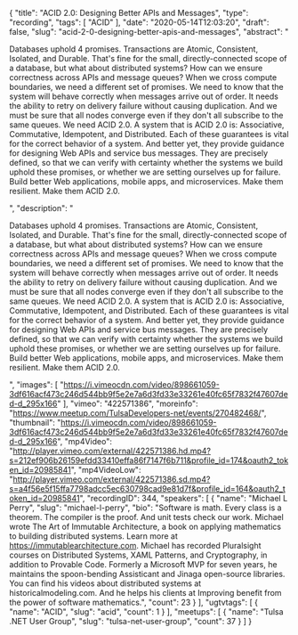 {
  "title": "ACID 2.0: Designing Better APIs and Messages",
  "type": "recording",
  "tags": [
    "ACID"
  ],
  "date": "2020-05-14T12:03:20",
  "draft": false,
  "slug": "acid-2-0-designing-better-apis-and-messages",
  "abstract": "<p>Databases uphold 4 promises. Transactions are Atomic, Consistent, Isolated, and Durable. That's fine for the small, directly-connected scope of a database, but what about distributed systems? How can we ensure correctness across APIs and message queues? When we cross compute boundaries, we need a different set of promises. We need to know that the system will behave correctly when messages arrive out of order. It needs the ability to retry on delivery failure without causing duplication. And we must be sure that all nodes converge even if they don't all subscribe to the same queues. We need ACID 2.0. A system that is ACID 2.0 is: Associative, Commutative, Idempotent, and Distributed. Each of these guarantees is vital for the correct behavior of a system. And better yet, they provide guidance for designing Web APIs and service bus messages. They are precisely defined, so that we can verify with certainty whether the systems we build uphold these promises, or whether we are setting ourselves up for failure. Build better Web applications, mobile apps, and microservices. Make them resilient. Make them ACID 2.0.</p>",
  "description": "<p>Databases uphold 4 promises. Transactions are Atomic, Consistent, Isolated, and Durable. That's fine for the small, directly-connected scope of a database, but what about distributed systems? How can we ensure correctness across APIs and message queues? When we cross compute boundaries, we need a different set of promises. We need to know that the system will behave correctly when messages arrive out of order. It needs the ability to retry on delivery failure without causing duplication. And we must be sure that all nodes converge even if they don't all subscribe to the same queues. We need ACID 2.0. A system that is ACID 2.0 is: Associative, Commutative, Idempotent, and Distributed. Each of these guarantees is vital for the correct behavior of a system. And better yet, they provide guidance for designing Web APIs and service bus messages. They are precisely defined, so that we can verify with certainty whether the systems we build uphold these promises, or whether we are setting ourselves up for failure. Build better Web applications, mobile apps, and microservices. Make them resilient. Make them ACID 2.0.</p>",
  "images": [
    "https://i.vimeocdn.com/video/898661059-3df616acf473c246d544bb9f5e2e7a6d3fd33e33261e40fc65f7832f47607ded-d_295x166"
  ],
  "vimeo": "422571386",
  "moreinfo": "https://www.meetup.com/TulsaDevelopers-net/events/270482468/",
  "thumbnail": "https://i.vimeocdn.com/video/898661059-3df616acf473c246d544bb9f5e2e7a6d3fd33e33261e40fc65f7832f47607ded-d_295x166",
  "mp4Video": "http://player.vimeo.com/external/422571386.hd.mp4?s=212ef906b26159efdd33410effa86f7147f6b711&profile_id=174&oauth2_token_id=20985841",
  "mp4VideoLow": "http://player.vimeo.com/external/422571386.sd.mp4?s=a4f56e5f15ffa7798adcc5ec630798cad9e81d7f&profile_id=164&oauth2_token_id=20985841",
  "recordingID": 344,
  "speakers": [
    {
      "name": "Michael L Perry",
      "slug": "michael-l-perry",
      "bio": "Software is math. Every class is a theorem. The compiler is the proof. And unit tests check our work. Michael wrote The Art of Immutable Architecture, a book on applying mathematics to building distributed systems. Learn more at https://immutablearchitecture.com. Michael has recorded Pluralsight courses on Distributed Systems, XAML Patterns, and Cryptography, in addition to Provable Code. Formerly a Microsoft MVP for seven years, he maintains the spoon-bending Assisticant and Jinaga open-source libraries. You can find his videos about distributed systems at historicalmodeling.com. And he helps his clients at Improving benefit from the power of software mathematics.",
      "count": 23
    }
  ],
  "ugtvtags": [
    {
      "name": "ACID",
      "slug": "acid",
      "count": 1
    }
  ],
  "meetups": [
    {
      "name": "Tulsa .NET User Group",
      "slug": "tulsa-net-user-group",
      "count": 37
    }
  ]
}